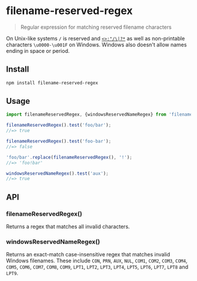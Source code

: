 # filename-reserved-regex

> Regular expression for matching reserved filename characters

On Unix-like systems `/` is reserved and [`<>:"/\|?*`](https://docs.microsoft.com/en-us/windows/win32/fileio/naming-a-file#naming-conventions) as well as non-printable characters `\u0000-\u001F` on Windows. Windows also doesn't allow names ending in space or period.

## Install

```sh
npm install filename-reserved-regex
```

## Usage

```js
import filenameReservedRegex, {windowsReservedNameRegex} from 'filename-reserved-regex';

filenameReservedRegex().test('foo/bar');
//=> true

filenameReservedRegex().test('foo-bar');
//=> false

'foo/bar'.replace(filenameReservedRegex(), '!');
//=> 'foo!bar'

windowsReservedNameRegex().test('aux');
//=> true
```

## API

### filenameReservedRegex()

Returns a regex that matches all invalid characters.

### windowsReservedNameRegex()

Returns an exact-match case-insensitive regex that matches invalid Windows
filenames. These include `CON`, `PRN`, `AUX`, `NUL`, `COM1`, `COM2`, `COM3`, `COM4`, `COM5`,
`COM6`, `COM7`, `COM8`, `COM9`, `LPT1`, `LPT2`, `LPT3`, `LPT4`, `LPT5`, `LPT6`, `LPT7`, `LPT8`
and `LPT9`.
